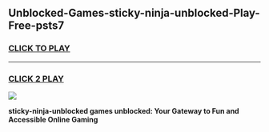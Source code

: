 
## Unblocked-Games-sticky-ninja-unblocked-Play-Free-psts7
<h3>
<a href="https://premium76.site?title=sticky-ninja-unblocked&ref=20M">CLICK TO PLAY</a></h3>
<hr>

<h3>
<a href="https://premium76.site?title=sticky-ninja-unblocked&ref=20M">CLICK 2 PLAY</a>
  
</h3>

<a href="https://premium76.site?title=sticky-ninja-unblocked&ref=19M"><img src="https://clearcache.store/games.png"></a>


**sticky-ninja-unblocked games unblocked: Your Gateway to Fun and Accessible Online Gaming**
